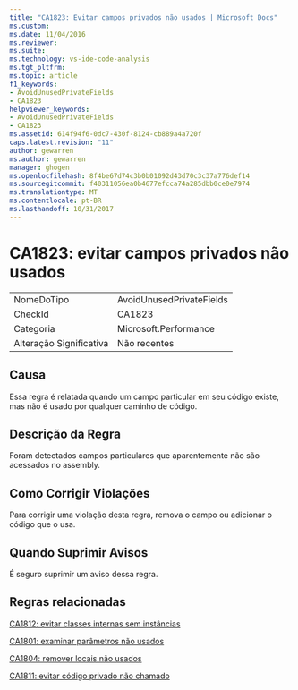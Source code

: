 ```yaml
---
title: "CA1823: Evitar campos privados não usados | Microsoft Docs"
ms.custom: 
ms.date: 11/04/2016
ms.reviewer: 
ms.suite: 
ms.technology: vs-ide-code-analysis
ms.tgt_pltfrm: 
ms.topic: article
f1_keywords:
- AvoidUnusedPrivateFields
- CA1823
helpviewer_keywords:
- AvoidUnusedPrivateFields
- CA1823
ms.assetid: 614f94f6-0dc7-430f-8124-cb889a4a720f
caps.latest.revision: "11"
author: gewarren
ms.author: gewarren
manager: ghogen
ms.openlocfilehash: 8f4be67d74c3b0b01092d43d70c3c37a776def14
ms.sourcegitcommit: f40311056ea0b4677efcca74a285dbb0ce0e7974
ms.translationtype: MT
ms.contentlocale: pt-BR
ms.lasthandoff: 10/31/2017
---
```

# <a name="ca1823-avoid-unused-private-fields"></a>CA1823: evitar campos privados não usados
|||  
|-|-|  
|NomeDoTipo|AvoidUnusedPrivateFields|  
|CheckId|CA1823|  
|Categoria|Microsoft.Performance|  
|Alteração Significativa|Não recentes|  
  
## <a name="cause"></a>Causa  
 Essa regra é relatada quando um campo particular em seu código existe, mas não é usado por qualquer caminho de código.  
  
## <a name="rule-description"></a>Descrição da Regra  
 Foram detectados campos particulares que aparentemente não são acessados no assembly.  
  
## <a name="how-to-fix-violations"></a>Como Corrigir Violações  
 Para corrigir uma violação desta regra, remova o campo ou adicionar o código que o usa.  
  
## <a name="when-to-suppress-warnings"></a>Quando Suprimir Avisos  
 É seguro suprimir um aviso dessa regra.  
  
## <a name="related-rules"></a>Regras relacionadas  
 [CA1812: evitar classes internas sem instâncias](../code-quality/ca1812-avoid-uninstantiated-internal-classes.md)  
  
 [CA1801: examinar parâmetros não usados](../code-quality/ca1801-review-unused-parameters.md)  
  
 [CA1804: remover locais não usados](../code-quality/ca1804-remove-unused-locals.md)  
  
 [CA1811: evitar código privado não chamado](../code-quality/ca1811-avoid-uncalled-private-code.md)